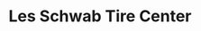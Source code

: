 ---
title: "Les Schwab Tire Center"
url: /auburn/les-schwab-tire-center-auburn-way-north/
shop: Reifen
---